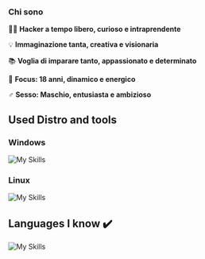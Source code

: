 ### Chi sono

👨‍💻 **Hacker a tempo libero, curioso e intraprendente**

💡 **Immaginazione tanta, creativa e visionaria**

📚 **Voglia di imparare tanto, appassionato e determinato**

🎯 **Focus: 18 anni, dinamico e energico**

♂️ **Sesso: Maschio, entusiasta e ambizioso**

## Used Distro and tools

### Windows
![My Skills](https://skillicons.dev/icons?i=windows,powershell,vscode,visualstudio)
<br clear="left"/>

### Linux
![My Skills](https://skillicons.dev/icons?i=arch,kali,bash,neovim)
<br clear="left"/>


## Languages ​​I know ✔️
![My Skills](https://skillicons.dev/icons?i=c,cpp,python,mysql,mongodb,html,tailwind,js,react,nextjs,prisma)

<br clear="left"/>

